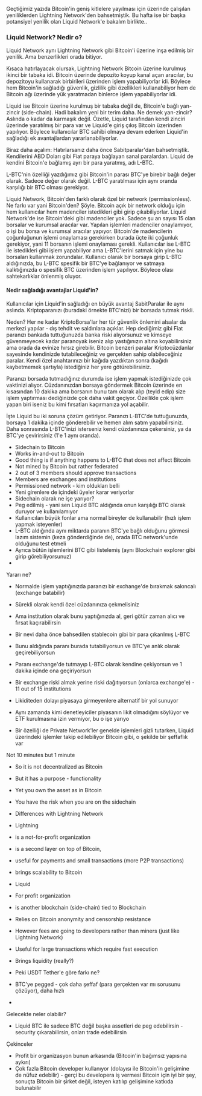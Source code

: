 
Geçtiğimiz yazıda Bitcoin'in geniş kitlelere yayılması için üzerinde çalışılan yeniliklerden Lightning Network'den bahsetmiştik. Bu hafta ise bir başka potansiyel yenilik olan Liquid Network'e bakalım birlikte.. 

### Liquid Network? Nedir o?

Liquid Network aynı Lightning Network gibi Bitcoin'i üzerine inşa edilmiş bir yenilik. Ama benzerlikleri orada bitiyor.  

Kısaca hatırlayacak olursak, Lightning Network Bitcoin üzerine kurulmuş ikinci bir tabaka idi. Bitcoin üzerinde depozito koyup kanal açan aracılar, bu depozitoyu kullanarak birbirileri üzerinden işlem yapabiliyorlar idi. Böylece hem Bitcoin'in sağladığı güvenlik, gizlilik gibi özellikleri kullanabiliyor hem de Bitcoin ağı üzerinde yük yaratmadan binlerce işlem yapabiliyorlar idi. 

Liquid ise Bitcoin üzerine kurulmuş bir tabaka değil de, Bitcoin'e bağlı yan-zincir (side-chain). Hadi bakalım yeni bir terim daha. Ne demek yan-zincir? Aslında o kadar da karmaşık değil. Özetle, Liquid tarafından kendi zinciri üzerinde yaratılmış bir para var ve Liquid'e giriş çıkış Bitcoin üzerinden yapılıyor. Böylece kullanıcılar BTC sahibi olmaya devam ederken Liquid'in sağladığı ek avantajlardan yararlanabiliyorlar. 

Biraz daha açalım:  Hatırlarsanız daha önce Sabitparalar'dan bahsetmiştik. Kendilerini ABD Doları gibi Fiat paraya bağlayan sanal paralardan. Liquid de kendini Bitcoin'e bağlamış ayrı bir para yaratmış, adı L-BTC. 

L-BTC'nin özelliği yazdığımız gibi Bitcoin'in parası BTC'ye birebir bağlı değer olarak. Sadece değer olarak değil. L-BTC yaratılması için aynı oranda karşılığı bir BTC olması gerekiyor. 

Liquid Network, Bitcoin'den farklı olarak özel bir network (permissionless). Ne farkı var yani Bitcoin'den? Şöyle. Bitcoin açık bir network olduğu için hem kullanıcılar hem madenciler istedikleri gibi girip çıkabiliyorlar. Liquid Network'de ise Bitcoin'deki gibi madenciler yok. Sadece şu an sayısı 15 olan borsalar ve kurumsal aracılar var. Yapılan işlemleri madenciler onaylamıyor, o işi bu borsa ve kurumsal aracılar yapıyor. Bitcoin'de madencilerin çoğunluğunun işlemi onaylaması gerekirken burada üçte iki çoğunluk gerekiyor, yani 11 borsanın işlemi onaylaması gerekli. Kullanıcılar ise L-BTC ile istedikleri gibi işlem yapabiliyor ama L-BTC'lerini satmak için yine bu borsaları kullanmak zorundalar. Kullanıcı olarak bir borsaya girip L-BTC aldığınızda, bu L-BTC spesifik bir BTC'ye bağlanıyor ve satmaya kalktığınızda o spesifik BTC üzerinden işlem yapılıyor. Böylece olası sahtekarlıklar önlenmiş oluyor. 


#### Nedir sağladığı avantajlar Liquid'in?
Kullanıcılar için Liquid'in sağladığı en büyük avantaj SabitParalar ile aynı aslında. Kriptoparanızı (buradaki örnekte BTC'nizi) bir borsada tutmak riskli. 

Neden? Her ne kadar KriptoBorsa'lar her tür güvenlik önlemini alsalar da merkezi yapılar - dış tehdit ve saldırılara açıklar. Hep dediğimiz gibi Fiat paranızı bankada tuttuğunuzda banka riski alıyorsunuz ve kimseye güvenmeyecek kadar paranoyak iseniz alıp yastığınızın altına koyabilirsiniz ama orada da evinize hırsız girebilir. Bitcoin benzeri paralar Kriptocüzdanlar sayesinde kendinizde tutabileceğiniz ve gerçekten sahip olabileceğiniz paralar. Kendi özel anahtarınızı bir kağıda yazdıktan sonra (kağıdı kaybetmemek şartıyla) istediğiniz her yere götürebilirsiniz. 

Paranızı borsada tutmadığınız durumda ise işlem yapmak istediğinizde çok vaktinizi alıyor. Cüzdanınızdan borsaya göndermek Bitcoin üzerinde en kısasından 10 dakika ama borsanın bunu tam olarak alıp (teyid edip) size işlem yaptırması dediğinizde çok daha vakit geçiyor. Özellikle çok işlem yapan biri iseniz bu kimi fırsatları kaçırmanıza yol açabilir. 

İşte Liquid bu iki soruna çözüm getiriyor. Paranızı L-BTC'de tuttuğunuzda, borsaya 1 dakika içinde gönderebilir ve hemen alım satım yapabilirsiniz. Daha sonrasında L-BTC'inizi isterseniz kendi cüzdanınıza çekersiniz, ya da BTC'ye çevirirsiniz (1'e 1 aynı oranda). 


- Sidechain to Bitcoin
- Works in-and-out to Bitcoin
- Good thing is if anything happens to L-BTC that does not affect Bitcoin
- Not mined by Bitcoin but rather federated
- 2 out of 3 members should approve transactions
- Members are exchanges and institutions
- Permissioned network - kim oldukları belli
- Yeni girenlere de içindeki üyeler karar veriyorlar
- Sidechain olarak ne işe yarıyor?
- Peg edilmiş - yani sen Liquid BTC aldığında onun karşılığı BTC olarak duruyor ve kullanılamıyor
- Kullanıcıları büyük fonlar ama normal bireyler de kullanabilir (hızlı işlem yapmak isteyenler)
- L-BTC aldığında aynı miktarda paranın BTC'ye bağlı olduğunu görmesi lazım sistemin (keza gönderdiğinde de), orada BTC network'unde olduğunu test etmeli
- Ayrıca bütün işlemlerini BTC gibi listelemiş (aynı Blockchain explorer gibi girip görebiliyorsunuz)
- 


Yararı ne?
- Normalde işlem yaptığınızda paranızı bir exchange'de bırakmak sakıncalı (exchange batabilir)
- Sürekli olarak kendi özel cüzdanınıza çekmelisiniz
- Ama institution olarak bunu yaptığınızda al, geri götür zaman alıcı ve fırsat kaçırabilirsin
- Bir nevi daha önce bahsedilen stablecoin gibi bir para çıkarılmış L-BTC
- Bunu aldığında paranı burada tutabiliyorsun ve BTC'ye anlık olarak geçirebiliyorsun
- Paranı exchange'de tutmayıp L-BTC olarak kendine çekiyorsun ve 1 dakika içinde ona geçiriyorsun
- Bir exchange riski almak yerine riski dağıtıyorsun (onlarca exchange'e) - 11 out of 15 institutions
- Likiditeden dolayı piyasaya girmeyenlere alternatif bir yol sunuyor
- Aynı zamanda kimi denetleyiciler piyasanın likit olmadığını söylüyor ve ETF kurulmasına izin vermiyor, bu o işe yarıyo

- Bir özelliği de Private Network'ler genelde işlemleri gizli tutarken, Liquid üzerindeki işlemler takip edilebiliyor Bitcoin gibi, o şekilde bir şeffaflık var


Not 10 minutes but 1 minute


- So it is not decentralized as Bitcoin
- But it has a purpose - functionality
- Yet you own the asset as in Bitcoin
- You have the risk when you are on the sidechain 

- Differences with Lightning Network
- Lightning 
- is a not-for-profit organization
- is a second layer on top of Bitcoin,
- useful for payments and small transactions (more P2P transactions)
- brings scalability to Bitcoin

- Liquid
- For profit organization
- is another blockchain (side-chain) tied to Blockchain
- Relies on Bitcoin anonymity and censorship resistance
- However fees are going to developers rather than miners (just like Lightning Network)
- Useful for large transactions which require fast execution
- Brings liquidity (really?)

- Peki USDT Tether'e göre farkı ne?
- BTC'ye pegged - çok daha şeffaf (para gerçekten var mı sorusunu çözüyor), daha hızlı
- 


Gelecekte neler olabilir?
- Liquid BTC ile sadece BTC değil başka assetleri de peg edebilirsin - security çıkarabilirsin, onları trade edebilirsin


Çekinceler 
- Profit bir organizasyon bunun arkasında (Bitcoin'in bağımsız yapısına aykırı)
- Çok fazla Bitcoin developer kullanıyor (dolayısı ile Bitcoin'in gelişimine de nüfuz edebilir) - gerçi bu developera iş vermesi Bitcoin için iyi bir şey, sonuçta Bitcoin bir şirket değil, isteyen katılıp gelişimine katkıda bulunabilir

